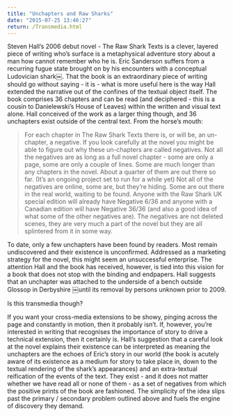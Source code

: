 ```yaml
---
title: "Unchapters and Raw Sharks"
date: "2015-07-25 13:46:27"
return: /Transmedia.html
---
```


Steven Hall’s 2006 debut novel - The Raw Shark Texts is a clever,
layered piece of writing who’s surface is a metaphysical adventure story
about a man how cannot remember who he is. Eric Sanderson suffers from a
recurring fugue state brought on by his encounters with a conceptual
Ludovician shark￼. That the book is an extraordinary piece of writing
should go without saying - it is - what is more useful here is the way
Hall extended the narrative out of the confines of the textual object
itself. The book comprises 36 chapters and can be read (and deciphered -
this is a cousin to Danielewski’s House of Leaves) within the written
and visual text alone. Hall conceived of the work as a larger thing
though, and 36 unchapters exist outside of the central text. From the
horse’s mouth:

> For each chapter in The Raw Shark Texts there is, or will be, an
un-chapter, a negative. If you look carefully at the novel you might be
able to figure out why these un-chapters are called negatives. Not all
the negatives are as long as a full novel chapter - some are only a
page, some are only a couple of lines. Some are much longer than any
chapters in the novel. About a quarter of them are out there so far.
(It’s an ongoing project set to run for a while yet) Not all of the
negatives are online, some are, but they’re hiding. Some are out there
in the real world, waiting to be found. Anyone with the Raw Shark UK
special edition will already have Negative 6/36 and anyone with a
Canadian edition will have Negative 36/36 (and also a good idea of what
some of the other negatives are). The negatives are not deleted scenes,
they are very much a part of the novel but they are all splintered from
it in some way.

To date, only a few unchapters have been found by readers. Most remain
undiscovered and their existence is unconfirmed. Addressed as a
marketing strategy for the novel, this might seem an unsuccessful
enterprise. The attention Hall and the book has received, however, is
tied into this vision for a book that does not stop with the binding and
endpapers. Hall suggests that an unchapter was attached to the underside
of a bench outside Glossop in Derbyshire ￼until its removal by persons
unknown prior to 2009.

Is this transmedia though?

If you want your cross-media extensions to be showy, pinging across the
page and constantly in motion, then it probably isn’t. If, however,
you’re interested in writing that recognises the importance of story to
drive a technical extension, then it certainly is. Hall’s suggestion
that a careful look at the novel explains their existence can be
interpreted as meaning the unchapters are the echoes of Eric’s story in
our world (the book is acutely aware of its existence as a medium for
story to take place in, down to the textual rendering of the shark’s
appearances) and an extra-textual reification of the events of the text.
They exist - and it does not matter whether we have read all or none of
them - as a set of negatives from which the positive prints of the book
are fashioned. The simplicity of the idea slips past the primary /
secondary problem outlined above and fuels the engine of discovery they
demand.
